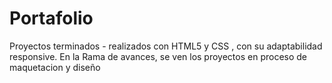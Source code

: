 # Portafolio
Proyectos terminados - realizados con HTML5  y CSS , con su adaptabilidad responsive.
En la Rama de avances, se ven los proyectos en proceso de maquetacion y diseño
